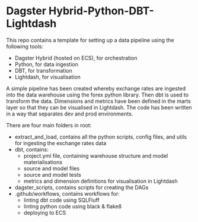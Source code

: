 # Dagster Hybrid-Python-DBT-Lightdash
This repo contains a template for setting up a data pipeline using the following tools:
- Dagster Hybrid (hosted on ECS), for orchestration
- Python, for data ingestion
- DBT, for transformation
- Lightdash, for visualisation

A simple pipeline has been created whereby exchange rates are ingested into the data warehouse using
the forex python library. Then dbt is used to transform the data. Dimensions and metrics have been
defined in the marts layer so that they can be visualised in Lightdash. The code has been written in
a way that separates dev and prod environments.

There are four main folders in root:
- extract_and_load, contains all the python scripts, config files, and utils for ingesting the
exchange rates data
- dbt, contains:
    - project.yml file, containing warehouse structure and model materialisations
    - source and model files
    - source and model tests
    - metrics and dimension definitions for visualisation in Lightdash
- dagster_scripts, contains scripts for creating the DAGs
- .github/workflows, contains workflows for:
    - linting dbt code using SQLFluff
    - linting python code using black & flake8
    - deploying to ECS
